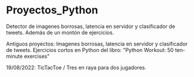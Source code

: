 # Proyectos_Python
Detector de imagenes borrosas, latencia en servidor y clasificador de tweets. Además de un montón de ejercicios.

Antiguos proyectos: 
Imagenes borrosas, latencia en servidor y clasificador de tweets.
Ejercicios cortos en Python del libro: "Python Workout: 50 ten-minute exercises"

19/08/2022:
TicTacToe / Tres en raya para dos jugadores.
